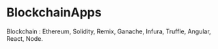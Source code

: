 # BlockchainApps

Blockchain : Ethereum, Solidity, Remix, Ganache, Infura, Truffle, Angular, React, Node.
